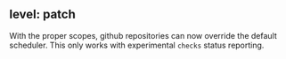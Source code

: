 level: patch
---
With the proper scopes, github repositories can now override the default scheduler. This only works with experimental `checks` status reporting.
